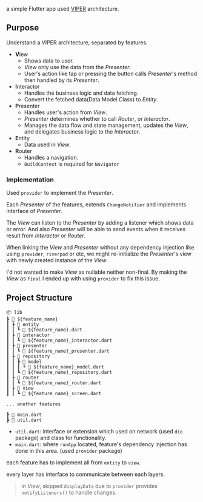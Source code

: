 a simple Flutter app used [VIPER](https://medium.com/@pinarkocak/understanding-viper-pattern-619fa9a0b1f1) architecture.

## Purpose

Understand a VIPER architecture, separated by features.

- **V**iew
  - Shows data to user.
  - *View* only use the data from the *Presenter*.
  - User's action like tap or pressing the button calls *Presenter*'s method then handled by its *Presenter*.
- **I**nteractor
  - Handles the business logic and data fetching.
  - Convert the fetched data(Data Model Class) to *Entity*.
- **P**resenter
  - Handles user's action from *View*.
  - *Presenter* determines whether to call *Router*, or *Interactor*.
  - Manages the data flow and state management, updates the *View*, and delegates business logic to the *Interactor*.
- **E**ntity
  - Data used in *View*.
- **R**outer
  - Handles a navigation.
  - `BuildContext` is required for `Navigator`

### Implementation

Used `provider` to implement the *Presenter*.

Each *Presenter* of the features, extends `ChangeNotifier` and implements interface of *Presenter*.

The *View* can listen to the *Presenter* by adding a listener which shows data or error. And also *Presenter* will be able to send events when it receives result from *Interactor* or *Router*.

When linking the *View* and *Presenter* without any dependency injection like using `provider`, `riverpod` or etc, we might re-initialize the *Presenter*'s view with newly created instance of the *View*.

I'd not wanted to make *View* as nullable neither non-final. By making the *View* as `final` I ended up with using `provider` to fix this issue.

## Project Structure

``` plain
📦 lib
┣ 📂 ${feature_name}
┃ ┣ 📂 entity
┃ ┃ ┗ 📄 ${feature_name}.dart
┃ ┣ 📂 interactor
┃ ┃ ┗ 📄 ${feature_name}_interactor.dart
┃ ┣ 📂 presenter
┃ ┃ ┗ 📄 ${feature_name}_presenter.dart
┃ ┣ 📂 repository
┃ ┃ ┣ 📂 model
┃ ┃ ┃ ┗ 📄 ${feature_name}_model.dart
┃ ┃ ┗ 📄 ${feature_name}_repository.dart
┃ ┣ 📂 router
┃ ┃ ┗ 📄 ${feature_name}_router.dart
┃ ┣ 📂 view 
┃ ┃ ┗ 📄 ${feature_name}_screen.dart

... another features 

┣ 📄 main.dart
┣ 📄 util.dart
```

- `util.dart`: interface or extension which used on network (used `dio` package) and class for functionality.
- `main.dart`: where `runApp` located, feature's dependency injection has done in this area. (used `provider` package)

each feature has to implement all from `entity` to `view`.

every layer has interface to communicate between each layers.

> in *View*, skipped `displayData` due to `provider` provides `notifyListeners()` to handle changes.
